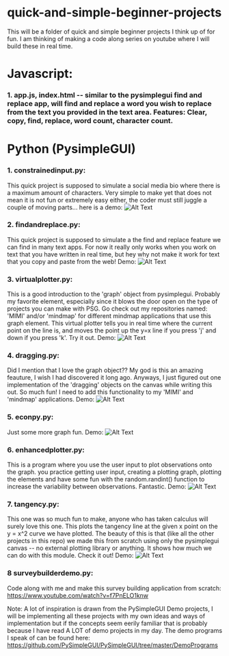 # quick-and-simple-beginner-projects
This will be a folder of quick and simple beginner projects I think up of for fun. I am thinking of making a code along series on youtube where I will build these in real time.
# Javascript: 
### 1. app.js, index.html -- similar to the pysimplegui find and replace app, will find and replace a word you wish to replace from the text you provided in the text area. Features: Clear, copy, find, replace, word count, character count. 


# Python (PysimpleGUI)
### 1. constrainedinput.py:
This quick project is supposed to simulate a social media bio where there is a maximum amount of characters. Very simple to make yet that does not mean it is not fun or extremely easy either, the coder must still juggle a couple of moving parts... here is a demo:
![Alt Text](https://github.com/derikvanschaik/quick-and-simple-beginner-projects/blob/main/constrainedinputgif.gif)

### 2. findandreplace.py:
This quick project is supposed to simulate a the find and replace feature we can find in many text apps. For now it really only works when you work on text that you have written in real time, but hey why not make it work for text that you copy and paste from the web! Demo:
![Alt Text](https://github.com/derikvanschaik/quick-and-simple-beginner-projects/blob/main/findandreplace.gif)

### 3. virtualplotter.py: 
This is a good introduction to the 'graph' object from pysimplegui. Probably my favorite element, especially since it blows the door open on the type of projects you can make with PSG. Go check out my repositories named: 'MIMI' and/or 'mindmap' for different mindmap applications that use this graph element.
This virtual plotter tells you in real time where the current point on the line is, and moves the point up the y=x line if you press 'j' and down if you press 'k'. Try it out. Demo: 
![Alt Text](https://github.com/derikvanschaik/quick-and-simple-beginner-projects/blob/main/virtualplotter.gif)

### 4. dragging.py:
Did I mention that I love the graph object?? My god is this an amazing feauture, I wish I had discovered it long ago. Anyways, I just figured out one implementation of the 'dragging' objects on the canvas while writing this out. So much fun! I need to add this functionality to my 'MIMI' and 'mindmap' applications. 
Demo:
![Alt Text](https://github.com/derikvanschaik/quick-and-simple-beginner-projects/blob/main/dragging.gif)

### 5. econpy.py:
Just some more graph fun. Demo:
![Alt Text](https://github.com/derikvanschaik/quick-and-simple-beginner-projects/blob/main/econpy.gif)

### 6. enhancedplotter.py:
This is a program where you use the user input to plot observations onto the graph. you practice getting user input, creating a plotting graph, plotting the elements and have some fun with the random.randint() function to increase the variability between observations. Fantastic. 
Demo: 
![Alt Text](https://github.com/derikvanschaik/quick-and-simple-beginner-projects/blob/main/enhancedplotter.gif)

### 7. tangency.py:
This one was so much fun to make, anyone who has taken calculus will surely love this one. This plots the tangency line at the given x point on the y = x^2 curve we have plotted. The beauty of this is that (like all the other projects in this repo) we made this from scratch using only the pysimplegui canvas -- no external plotting library or anything. It shows how much we can do with this module. Check it out! 
Demo: 
![Alt Text](https://github.com/derikvanschaik/quick-and-simple-beginner-projects/blob/main/tangency.gif)

### 8 surveybuilderdemo.py:
Code along with me and make this survey building application from scratch: https://www.youtube.com/watch?v=f7PnELO1knw

Note: A lot of inspiration is drawn from the PySimpleGUI Demo projects, I will be implementing all these projects with my own ideas and ways of implementation but if the concepts seem eerily familiar that is probably because I have read A LOT of demo projects in my day. The demo programs I speak of can be found here: https://github.com/PySimpleGUI/PySimpleGUI/tree/master/DemoPrograms
